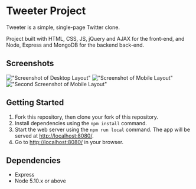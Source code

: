 # Tweeter Project

Tweeter is a simple, single-page Twitter clone.

Project built with HTML, CSS, JS, jQuery and AJAX for the front-end, and Node, Express and MongoDB for the backend back-end.

## Screenshots
!["Screenshot of Desktop Layout"]()
!["Screenshot of Mobile Layout"]()
!["Second Screenshot of Mobile Layout"]()

## Getting Started

1. Fork this repository, then clone your fork of this repository.
2. Install dependencies using the `npm install` command.
3. Start the web server using the `npm run local` command. The app will be served at <http://localhost:8080/>.
4. Go to <http://localhost:8080/> in your browser.

## Dependencies

- Express
- Node 5.10.x or above
